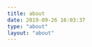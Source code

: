 ```yaml
---
title: about
date: 2019-09-26 16:03:37
type: "about"
layout: "about"
---
```


<!-- {% pdf ./凌晓.pdf %} -->

<!-- <center>
<object data="./凌晓.pdf" type="application/pdf" width=800px" height="1200px" view=FitH>
    <embed src="./凌晓.pdf"></embed>
     <center>
     This browser does not support PDFs. Please download the PDF to view it:
     <a href="./凌晓.pdf">Download PDF</a>.</p>
     </center>
</object>
</center> -->
